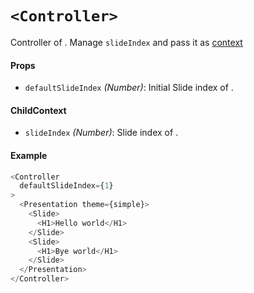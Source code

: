 # `<Controller>`

Controller of [<Presentation>](/docs/api/Presentation.md).
Manage `slideIndex` and pass it as [context](https://facebook.github.io/react/docs/context.html)

#### Props

- `defaultSlideIndex` *(Number)*: Initial Slide index of [<Presentation>](/docs/api/Presentation.md).

#### ChildContext

- `slideIndex` *(Number)*: Slide index of [<Presentation>](/docs/api/Presentation.md).

#### Example

```js
<Controller
  defaultSlideIndex={1}
>
  <Presentation theme={simple}>
    <Slide>
      <H1>Hello world</H1>
    </Slide>
    <Slide>
      <H1>Bye world</H1>
    </Slide>
  </Presentation>
</Controller>
```
